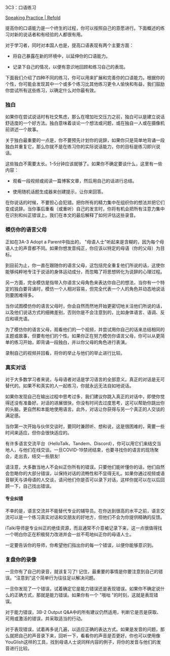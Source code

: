 3C3：口语练习

[Speaking Practice | Refold](https://refold.la/roadmap/stage-3/c/speaking-practice)

提高你的口语能力是一个终生的过程，你可以按照自己的意愿进行。下面概述的练习对新的说话者和有经验的人都很有用。

对于学习者，同时对本国人也是，提高口语表现有两个主要方面：

- 将自己暴露在新的环境中，以延伸你的口语能力。

- 记录下自己的情况，以便有意识地回顾和练习自己的表现。

下面我们介绍了四种不同的练习，你可以用来扩展和完善你的口语能力。根据你的个性，你可能会发现其中一个或多个练习比其他练习更令人愉快和有益，我们鼓励你尝试所有这些练习，以确定什么对你最有效。

### 独白

如果你在尝试说话时有社交焦虑，那么在增加社交压力之前，独白可以是建立说话舒适度的一个好方法。独白意味着谈论一个想法或问题，或在独自一人或在摄像机前讲述一个故事。

关于独白最重要的一点是，你不要预先计划你的说辞，如果你只是简单地背诵一段独白并重复它，那么你就不是在练习你的实际说话能力，你的目标是练习即兴说话。

这些独白不需要太长。1-5分钟应该就够了。如果你不确定要谈什么，这里有一些内容：

- 观看一段视频或阅读一篇博客文章，然后用自己的话进行总结。

- 使用随机话题生成器来创建提示，让你来回答。

在你说话的时候，不要担心会犯错。把你所有的精力集中在组织你的想法并把它们变成说辞。当你事后重看（或重听）自己的发言时，你将有机会把所有注意力集中在识别和纠正错误上。我们在本文的最后解释了如何评估这些录音。

### 模仿你的语言父母

正如在3A-3 Adopt a Parent中指出的， "母语人士"听起来是含糊的，因为每个母语人士的声音都不同。如果你想发音纯正，你应该以特定的母语（你的父母）为目标。

到目前为止，你一直在跟随你的语言父母，这包括完全重复他们所说的话，这使你能够纯粹地专注于说话的身体运动成分，而忽略了将思想转化为说辞的心理过程。

另一方面，完全模仿是指带入你语言父母角色来表达你自己的想法，当你有一个特定的独白要背诵时，模仿一个人相对容易，但完全代表一个人的角色并动态地说话则要困难得多。

当你试图模仿你的语言父母时，你会自然而然地开始更密切地关注他们所说的话，以及他们说话方式的细微差别，否则你是不会注意到的，比如身体语言、语调、反应和填充语。

为了模仿你的语言父母，观看他们的一个视频，并尝试用你自己的话来总结相同的主题或故事，但要有他们的个性。如果你正在努力模仿你语言父母，你可以从更简单的练习开始，即背诵一段独白，并以你父母的角色进行表演。

录制自己的视频并回看，将你的举止与他们的举止进行比较。

### 真实对话

对于大多数学习者来说，与母语者对话是学习语言的全部意义。真正的对话是无可替代的。如果不和真实的人一起练习，你就永远无法自如地说话。

如果你发现自己在输出过程中思考过多，我们建议你跳入真正的对话中，即使你觉得还没有准备好。对话的进展很快，你没有时间去过度思考，这可以帮助你跳出你的头脑，更自然和本能地使用语言。此外，对话让你获得与另一个真正的人交谈的满足感。

当你第一次开始与伙伴交谈时，要同时兼顾听、想和说，这是很困难的，需要一些时间来适应，但你会很快适应的。

有许多语言交流平台（HelloTalk、Tandem、Discord），你可以用它们来结交当地人，与他们在线交谈。一旦COVID-19禁闭结束，也要寻找你的语言的现场聚会，走出去，结交一些朋友!

请注意，大多数当地人不会纠正你所有的错误。只要他们能听懂你的话，他们自然会忽略你的大部分错误，以保持对话的流畅性和不显得无礼。如果你通过视频或语音聊天与讲母语的人交谈，请问他们你是否可以录下对话，这样你就可以在以后回顾一下，自己找出错误。

#### 专业纠错

不幸的是，语言交流并不能替代专业的辅导员。在你达到很高的水平之前，语言交流可以是一个练习真实对话和交朋友的好地方，但他们不会为你提供精确的反馈。

iTalki导师是专业纠正的绝佳资源，而且通常不介意被记录下来，这一点很值得找一个明白你正在积极努力改进并会一丝不苟地纠正你的母语人士。

一定要告诉你的导师，你希望他们指出你的每一个错误，以便你能够意识到。

### 复盘你的录像

一旦你有了自己的录音，就该复习了! 记住，最重要的事情是你要注意到自己的错误。“注意到”这个简单行为往往足以解决问题。

一旦你发现了一个错误，试着确定它是能力错误还是表现错误。如果你不确定说什么的正确方式，那就是能力错误。如果你有一个 "哦咄 "的时刻，这就是表现错误。

对于能力错误，3B-2 Output Q&A中的所有建议仍然适用，判断它是否是获取、可用或激活的错误，并采取适当的行动。

对于表现错误，试着再多说几遍，以适应正确的表达方式。如果是发音的问题，那么就把自己的声音录下来，回听一下，看看你的声音是否更好。你也可以使用像YouGlish这样的工具，找到母语人士说同样内容的例子，将你的发音与他们的发音进行比较。